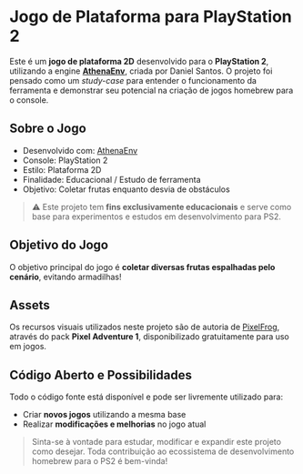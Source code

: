 # Jogo de Plataforma para PlayStation 2

Este é um **jogo de plataforma 2D** desenvolvido para o **PlayStation 2**, utilizando a engine **[AthenaEnv](https://github.com/DanielSant0s)**, criada por Daniel Santos. O projeto foi pensado como um _study-case_ para entender o funcionamento da ferramenta e demonstrar seu potencial na criação de jogos homebrew para o console.

## Sobre o Jogo

- Desenvolvido com: [AthenaEnv](https://github.com/DanielSant0s)
- Console: PlayStation 2
- Estilo: Plataforma 2D
- Finalidade: Educacional / Estudo de ferramenta
- Objetivo: Coletar frutas enquanto desvia de obstáculos

> ⚠️ Este projeto tem **fins exclusivamente educacionais** e serve como base para experimentos e estudos em desenvolvimento para PS2.

## Objetivo do Jogo

O objetivo principal do jogo é **coletar diversas frutas espalhadas pelo cenário**, evitando armadilhas!

## Assets

Os recursos visuais utilizados neste projeto são de autoria de [PixelFrog](https://pixelfrog-assets.itch.io/pixel-adventure-1), através do pack **Pixel Adventure 1**, disponibilizado gratuitamente para uso em jogos.

## Código Aberto e Possibilidades

Todo o código fonte está disponível e pode ser livremente utilizado para:

- Criar **novos jogos** utilizando a mesma base
- Realizar **modificações e melhorias** no jogo atual



> Sinta-se à vontade para estudar, modificar e expandir este projeto como desejar. Toda contribuição ao ecossistema de desenvolvimento homebrew para o PS2 é bem-vinda!

